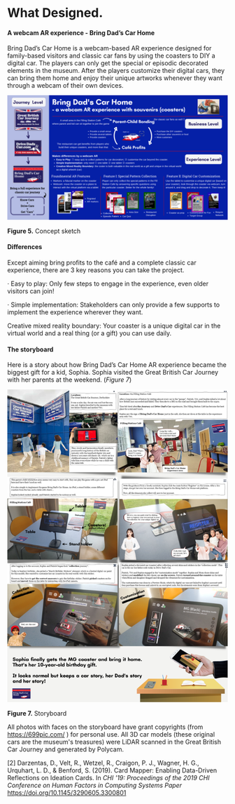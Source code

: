 # What Designed.


#### **A webcam AR experience - Bring Dad’s Car Home** 

Bring Dad’s Car Home is a webcam-based AR experience designed for family-based visitors and classic car fans by using the coasters to DIY a digital car. The players can only get the special or episodic decorated elements in the museum. After the players customize their digital cars, they can bring them home and enjoy their unique artworks whenever they want through a webcam of their own devices. 

![img](https://raw.githubusercontent.com/yyt1208732230/ar_bring_dads_car_home/6aac98fb7672bb39b289006ef9fa4adde86e8bae/introduction/imgs/F5.svg)

**Figure 5.** Concept sketch

#### **Differences**

Except aiming bring profits to the café and a complete classic car experience, there are 3 key reasons you can take the project.

·    Easy to play: Only few steps to engage in the experience, even older visitors can join!

·    Simple implementation: Stakeholders can only provide a few supports to implement the experience wherever they want.

Creative mixed reality boundary: Your coaster is a unique digital car in the virtual world and a real thing (or a gift) you can use daily.

#### **The storyboard**

Here is a story about how Bring Dad’s Car Home AR experience became the biggest gift for a kid, Sophia. Sophia visited the Great British Car Journey with her parents at the weekend. (*Figure 7*)

![F7.png](https://github.com/yyt1208732230/ar_bring_dads_car_home/blob/development_v1/introduction/imgs/F7.png?raw=true)

**Figure 7.** Storyboard

All photos with faces on the storyboard have grant copyrights (from https://699pic.com/ ) for personal use. All 3D car models (these original cars are the museum's treasures) were LiDAR scanned in the Great British Car Journey and generated by Polycam.

[2] Darzentas, D., Velt, R., Wetzel, R., Craigon, P. J., Wagner, H. G., Urquhart, L. D., & Benford, S. (2019). Card Mapper: Enabling Data-Driven Reflections on Ideation Cards. In *CHI '19: Proceedings of the 2019 CHI Conference on Human Factors in Computing Systems Paper* https://doi.org/10.1145/3290605.3300801